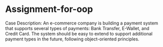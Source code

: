 # Assignment-for-oop
Case Description:  An e-commerce company is building a payment system that supports several types of payments: Bank Transfer, E-Wallet, and Credit Card. The system should be easy to extend to support additional payment types in the future, following object-oriented principles.
